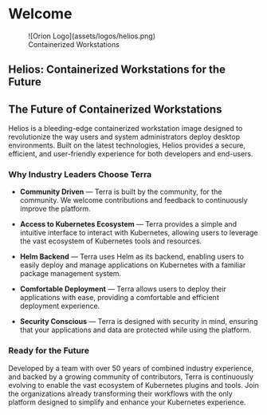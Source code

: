 # Welcome

<figure markdown="span">
  ![Orion Logo](assets/logos/helios.png)
  <figcaption>Containerized Workstations</figcaption>
</figure>

## **Helios: Containerized Workstations for the Future**


## **The Future of Containerized Workstations**

Helios is a bleeding-edge containerized workstation image designed to revolutionize the way users and system administrators
deploy desktop environments. Built on the latest technologies, Helios provides a secure, efficient, and user-friendly 
experience for both developers and end-users.

### **Why Industry Leaders Choose Terra**

- **Community Driven** — Terra is built by the community, for the community. We welcome contributions and feedback to continuously improve the platform.

- **Access to Kubernetes Ecosystem** — Terra provides a simple and intuitive interface to interact with Kubernetes, allowing users to leverage the vast ecosystem of Kubernetes tools and resources.

- **Helm Backend** — Terra uses Helm as its backend, enabling users to easily deploy and manage applications on Kubernetes with a familiar package management system.

- **Comfortable Deployment** — Terra allows users to deploy their applications with ease, providing a comfortable and efficient deployment experience.

- **Security Conscious** — Terra is designed with security in mind, ensuring that your applications and data are protected while using the platform.

### **Ready for the Future**

Developed by a team with over 50 years of combined industry experience, and backed by a growing community of contributors, 
Terra is continuously evolving to enable the vast ecosystem of Kubernetes plugins and tools. Join the organizations 
already transforming their workflows with the only platform designed to simplify and enhance your Kubernetes experience.


